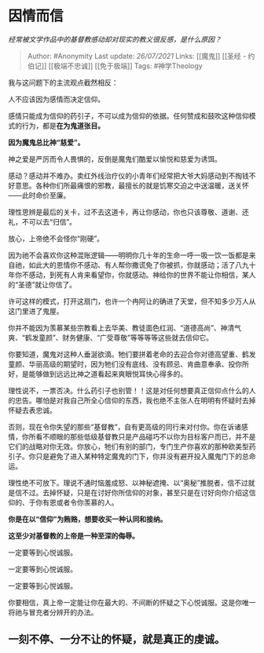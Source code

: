# 因情而信
*经常被文学作品中的基督教感动却对现实的教义很反感，是什么原因？*

> Author: #Anonymity 
Last update: *26/07/2021* 
Links: [[魔鬼]] [[圣经 - 约伯记]] [[极端不忠诚]] [[免于极端]]
Tags: #神学Theology 
  

我与这问题下的主流观点截然相反：

人不应该因为感情而决定信仰。

  

感情只能成为信仰的药引子，不可以成为信仰的依据。任何赞成和鼓吹这种信仰模式的行为，都是**在为鬼道张目。**

**因为魔鬼总比神“慈爱”。**

神之爱是严厉而令人畏惧的，反倒是魔鬼们酷爱以愉悦和慈爱为诱饵。

感动？感动并不难办。卖红外线治疗仪的小青年们经常把大爷大妈感动到不掏钱不好意思。各种你们所最痛恨的邪教，最擅长的就是饥寒交迫之中送温暖，送关怀——此时命价至廉。

理性思辨是最后的关卡，过不去这道卡，再让你感动，你也只该尊敬、道谢、还礼，不可以去“归信”。

放心，上帝绝不会怪你“刚硬”。

因为祂不会喜欢你这种混账逻辑——明明你几十年的生命一呼一吸一饮一饭都是来自祂，如此大的恩情你不感动、有人帮你撒谎免了你被抓，你就感动；活了八九十年你不感动，到死有人肯来看望你，你就感动。神给你的世界不能让你相信，某人的“圣德”就让你信了。

许可这样的模式，打开这扇门，也许一个冉阿让的确进了天堂，但不知多少万人从这门里进了鬼屋。

你并不能因为羡慕某些宗教看上去华美、教徒面色红润、“道德高尚”、神清气爽、“鹤发童颜”、财务健康、“广受尊敬”等等等等这些就去信仰它。

你要知道，魔鬼对这种人垂涎欲滴。牠们要拼着老命的去迎合你对德高望重、鹤发童颜、华丽高级的期望时，因为牠们没有底线、没有顾忌、肯曲意奉承、投你所好，是能够做到远远比神之道看起来爽眼悦耳快心得多的。

理性说不，一票否决。什么药引子也别管！！这是对任何想要真正信仰点什么的人的忠告。哪怕是对我自己所全心信仰的东西，我也绝不主张人在明明有怀疑时去掉怀疑去表忠诚。

否则，现在令你失望的那些“基督教”，自有更高级的同行来对付你。你在诉诸感情，你所看不顺眼的那些低级基督教只是产品碰巧不以你为目标客户而已，并不是它们的战略对你无效。你放心，牠们有别的部门，专门生产你喜欢的那种欧美型药引子。你只是避免了进入某种特定魔鬼的门下，你并没有避开投入魔鬼门下的总命运。

理性绝不可放下。理说不通时恼羞成怒、以神秘遮掩、以“奥秘”推脱者，信不过就是信不过。去掉怀疑，只是在讨好你所信仰的对象，甚至只是在讨好向你介绍这信仰的、于你有恩或者令你羡慕的人。

**你是在以“信仰”为贿赂，想要收买一种认同和接纳。**

**这至少对基督教的上帝是一种至深的侮辱。**

  

一定要等到心悦诚服。

一定要等到心悦诚服。

一定要等到心悦诚服。

  

你要相信，真上帝一定能让你在最大的、不间断的怀疑之下心悦诚服。这是你唯一将祂与冒充者分辨开的办法。

## **一刻不停、一分不让的怀疑，就是真正的虔诚。**
